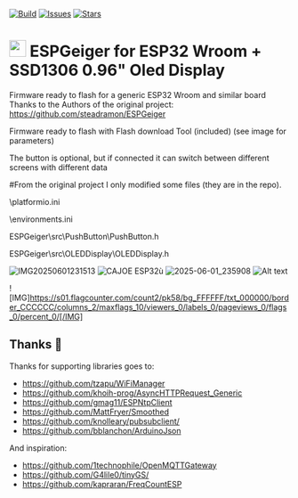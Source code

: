 [![Build](https://github.com/steadramon/ESPGeiger/workflows/Build/badge.svg?branch=main)](https://github.com/steadramon/ESPGeiger/actions) [![Issues](https://img.shields.io/github/issues/steadramon/ESPGeiger)](https://github.com/steadramon/ESPGeiger/issues) [![Stars](https://img.shields.io/github/stars/steadramon/ESPGeiger)](https://github.com/steadramon/ESPGeiger/stargazers)

# <img src="https://raw.githubusercontent.com/steadramon/ESPGeiger/main/docs/img/ESPGeiger.svg" width="30px"/> ESPGeiger for ESP32 Wroom + SSD1306 0.96" Oled Display

Firmware ready to flash for a generic  ESP32 Wroom and similar board
Thanks to the  Authors of the original project: https://github.com/steadramon/ESPGeiger

Firmware ready to flash with Flash download Tool (included) (see image for parameters)

The button is optional, but if connected it can switch between different screens with different data

#From the original project I only modified some files (they are in the repo).

\platformio.ini 

\environments.ini

ESPGeiger\src\PushButton\PushButton.h

ESPGeiger\src\OLEDDisplay\OLEDDisplay.h


![IMG20250601231513](https://github.com/user-attachments/assets/a5cbd822-2fa0-4348-996e-83790cf68925)
![CAJOE ESP32ù](https://github.com/user-attachments/assets/d87ccff3-f1bf-4804-affd-62314f100941)
![2025-06-01_235908](https://github.com/user-attachments/assets/138cd915-ccc5-493c-9a4d-870b47e13c46)
![Alt text]([https://example.com/path/to/image.png](https://s01.flagcounter.com/count2/pk58/bg_FFFFFF/txt_000000/border_CCCCCC/columns_2/maxflags_10/viewers_0/labels_0/pageviews_0/flags_0/percent_0/))

![IMG]https://s01.flagcounter.com/count2/pk58/bg_FFFFFF/txt_000000/border_CCCCCC/columns_2/maxflags_10/viewers_0/labels_0/pageviews_0/flags_0/percent_0/[/IMG]
## Thanks 🙏
Thanks for supporting libraries goes to:
- https://github.com/tzapu/WiFiManager
- https://github.com/khoih-prog/AsyncHTTPRequest_Generic
- https://github.com/gmag11/ESPNtpClient
- https://github.com/MattFryer/Smoothed
- https://github.com/knolleary/pubsubclient/
- https://github.com/bblanchon/ArduinoJson

And inspiration:
- https://github.com/1technophile/OpenMQTTGateway
- https://github.com/G4lile0/tinyGS/
- https://github.com/kapraran/FreqCountESP
